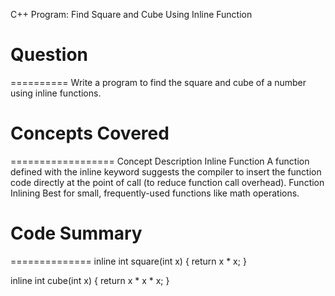 C++ Program: Find Square and Cube Using Inline Function

# Question
==========
Write a program to find the square and cube of a number using inline functions.



# Concepts Covered
==================
Concept	Description
Inline Function	A function defined with the inline keyword suggests the compiler to insert the function code directly at the point of call (to reduce function call overhead).
Function Inlining	Best for small, frequently-used functions like math operations.



# Code Summary
==============
inline int square(int x) {
    return x * x;
}

inline int cube(int x) {
    return x * x * x;
}
